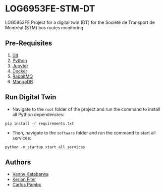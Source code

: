 # LOG6953FE-STM-DT
LOG5953FE Project for a digital twin (DT) for the Société de Transport de Montréal (STM) bus routes monitoring

## Pre-Requisites

1. [Git](https://git-scm.com/)
2. [Python](https://www.python.org/)
3. [Jupyter](https://jupyter.org/)
4. [Docker](https://www.docker.com/)
5. [RabbitMQ](https://www.rabbitmq.com/)
6. [MongoDB](https://www.mongodb.com/)

## Run Digital Twin

- Navigate to the `root` folder of the project and run the command to install all Python dependencies:
```
pip install -r requirements.txt
```

- Then, navigate to the `software` folder and run the command to start all services:
```
python -m startup.start_all_services
```

## Authors

- [Vanny Katabarwa](mailto:vanny-nicole.kayirangwa-katabarwa@polymtl.ca?subject[Github]%LOG6953FE-STM-Digital%Twin)
- [Kerian Fiter](mailto:kerian.fiter@polymtl.ca?subject[Github]%LOG6953FE-STM-Digital%Twin)
- [Carlos Pambo](mailto:carlos.pambo@polymtl.ca?subject[Github]%LOG6953FE-STM-Digital%Twin)